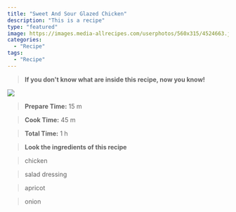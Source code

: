 ```yaml
---
title: "Sweet And Sour Glazed Chicken"
description: "This is a recipe"
type: "featured"
image: https://images.media-allrecipes.com/userphotos/560x315/4524663.jpg
categories: 
  - "Recipe"
tags: 
  - "Recipe"
---
```



>**If you don't know what are inside this recipe, now you know!**

![](../images/Recipes-Banner.jpg)
> **Prepare Time:** 15 m


> **Cook Time:** 45 m


> **Total Time:** 1 h

> **Look the ingredients of this recipe**

> chicken

> salad dressing

> apricot

> onion

